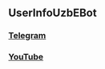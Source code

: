 ## UserInfoUzbEBot

### [Telegram](https://t.me/SaidqodirxonUz)

### [YouTube](https://youtube.com/@SaidqodirxonUz)
